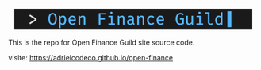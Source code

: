 <p align="center">
  <picture>
    <img alt="https://adrielcodeco.github.io/open-finance" src="logo.png" width="480">
    <source srcset="logo.svg">
  </picture>
</p>

This is the repo for Open Finance Guild site source code.

visite: https://adrielcodeco.github.io/open-finance
